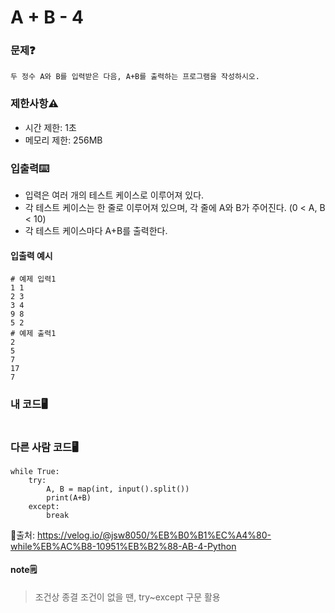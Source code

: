 # A + B - 4

### 문제❓
```
두 정수 A와 B를 입력받은 다음, A+B를 출력하는 프로그램을 작성하시오.
```

### 제한사항⚠️
* 시간 제한: 1초
* 메모리 제한: 256MB

### 입출력⌨️
* 입력은 여러 개의 테스트 케이스로 이루어져 있다.
* 각 테스트 케이스는 한 줄로 이루어져 있으며, 각 줄에 A와 B가 주어진다. (0 < A, B < 10)
* 각 테스트 케이스마다 A+B를 출력한다.

#### 입출력 예시
```
# 예제 입력1
1 1
2 3
3 4
9 8
5 2
# 예제 출력1
2
5
7
17
7
```

### 내 코드🖥️
```

```

### 다른 사람 코드🖥️
```
while True:
    try:
        A, B = map(int, input().split())
        print(A+B)
    except:
        break
```
🔗출처: https://velog.io/@jsw8050/%EB%B0%B1%EC%A4%80-while%EB%AC%B8-10951%EB%B2%88-AB-4-Python

#### note🗒️
> 조건상 종결 조건이 없을 땐, try~except 구문 활용



